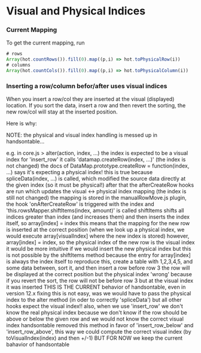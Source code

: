 # Visual and Physical Indices



### Current Mapping

To get the current mapping, run

```js
# rows
Array(hot.countRows()).fill(0).map((p,i) => hot.toPhysicalRow(i))
# columns
Array(hot.countCols()).fill(0).map((p,i) => hot.toPhysicalColumn(i))
```

### Inserting a row/column befor/after uses visual indices

When you insert a row/col they are inserted at the visual (displayed) location.
If you sort the data, insert a row and then revert the sorting, the new row/col will stay at the inserted position.

Here is why:

NOTE: the physical and visual index handling is messed up in handsontable...

e.g. in core.js > alter(action, index, ...) the index is expected to be a visual index
for 'insert_row' it calls 'datamap.createRow(index, ...)' (the index is not changed)
the docs of DataMap.prototype.createRow = function(index, ...) says it's expecting a physical index!
this is true because  spliceData(index, ...) is called, which modified the source data directly at the given index (so it must be physical!)
after that the afterCreateRow hooks are run which updates the visual <-> physical index mapping (the index is still not changed)
the mapping is stored in the manualRowMove.js plugin, the hook 'onAfterCreateRow' is triggered with the index and 'this.rowsMapper.shiftItems(index, amount)' is called
shiftItems shifts all indices greater than index (and increases them) and then inserts the index itself, so array[index] = index
this means that the mapping for the new row is inserted at the correct position (when we look up a physical index, we would execute array[visualIndex] where the new index is stored)
however, array[index] = index, so the physical index of the new row is the visual index
  it would be more intuitive if we would insert the new physical index but this is not possible by the shiftItems method because the entry for array[index] is always the index itself
  to reproduce this, create a table with 1,2,3,4,5, and some data between, sort it, and then insert a row before row 3
  the row will be displayed at the correct position but the physical index 'wrong' because if you revert the sort, the row will not be before row 3 but at the visual index it was inserted
THIS IS THE CURRENT behavior of handsontable, even in version 12.x
fixing this is not easy, was we would have to pass the physical index to the alter method (in oder to correctly 'spliceData') but all other hooks expect the visual index!!
  also, when we use 'insert_row' we don't know the real physical index because we don't know if the row should be above or below the given row and we would not know the correct visual index
 handsontable removed this method in favor of 'insert_row_below' and 'insert_row_above', this way we could compute the correct visual index (by toVisualIndex(index) and then +/-1)
BUT FOR NOW we keep the current bahavior of handsontable